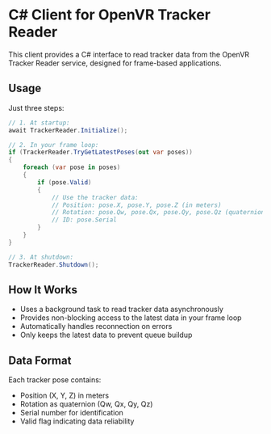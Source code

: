 # C# Client for OpenVR Tracker Reader

This client provides a C# interface to read tracker data from the OpenVR Tracker Reader service, designed for frame-based applications.

## Usage

Just three steps:

```csharp
// 1. At startup:
await TrackerReader.Initialize();

// 2. In your frame loop:
if (TrackerReader.TryGetLatestPoses(out var poses))
{
    foreach (var pose in poses)
    {
        if (pose.Valid)
        {
            // Use the tracker data:
            // Position: pose.X, pose.Y, pose.Z (in meters)
            // Rotation: pose.Qw, pose.Qx, pose.Qy, pose.Qz (quaternion)
            // ID: pose.Serial
        }
    }
}

// 3. At shutdown:
TrackerReader.Shutdown();
```

## How It Works

- Uses a background task to read tracker data asynchronously
- Provides non-blocking access to the latest data in your frame loop
- Automatically handles reconnection on errors
- Only keeps the latest data to prevent queue buildup

## Data Format

Each tracker pose contains:
- Position (X, Y, Z) in meters
- Rotation as quaternion (Qw, Qx, Qy, Qz)
- Serial number for identification
- Valid flag indicating data reliability